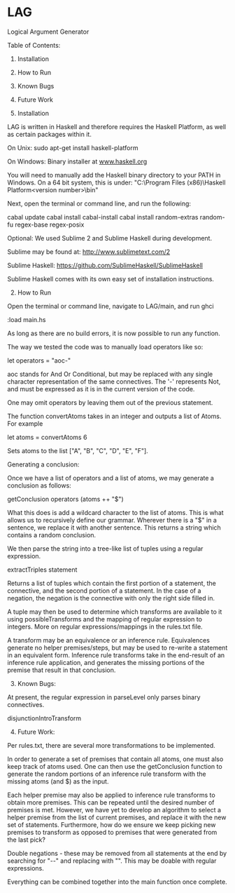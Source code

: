 LAG
===

Logical Argument Generator

Table of Contents:
1. Installation
2. How to Run
3. Known Bugs
4. Future Work

1.  Installation

LAG is written in Haskell and therefore requires the Haskell Platform,
as well as certain packages within it.

On Unix:
sudo apt-get install haskell-platform

On Windows:
Binary installer at www.haskell.org

You will need to manually add the Haskell binary directory to your PATH in Windows.
On a 64 bit system, this is under:
"C:\Program Files (x86)\Haskell Platform\<version number>\bin"

Next, open the terminal or command line, and run the following:

cabal update
cabal install cabal-install
cabal install random-extras random-fu regex-base regex-posix

Optional:
We used Sublime 2 and Sublime Haskell during development.

Sublime may be found at:
http://www.sublimetext.com/2

Sublime Haskell:
https://github.com/SublimeHaskell/SublimeHaskell

Sublime Haskell comes with its own easy set of installation instructions.

2.  How to Run

Open the terminal or command line, navigate to LAG/main, and run ghci

:load main.hs

As long as there are no build errors, it is now possible to run any function.

The way we tested the code was to manually load operators like so:

let operators = "aoc-"

aoc stands for And Or Conditional, but may be replaced with any single character
representation of the same connectives.  The '-' represents Not, and must be expressed
as it is in the current version of the code.

One may omit operators by leaving them out of the previous statement.

The function convertAtoms takes in an integer and outputs a list of Atoms.  For example

let atoms = convertAtoms 6

Sets atoms to the list ["A", "B", "C", "D", "E", "F"].

Generating a conclusion:

Once we have a list of operators and a list of atoms, we may generate a conclusion
as follows:

getConclusion operators (atoms ++ "$")

What this does is add a wildcard character to the list of atoms.  This is what allows us
to recursively define our grammar.  Wherever there is a "$" in a sentence, we replace it with another
sentence.  This returns a string which contains a random conclusion.

We then parse the string into a tree-like list of tuples using a regular expression.

extractTriples statement

Returns a list of tuples which contain the first portion of a statement, the connective, and the second portion
of a statement.  In the case of a negation, the negation is the connective with only the right side filled in.

A tuple may then be used to determine which transforms are available to it using possibleTransforms
and the mapping of regular expression to integers.  More on regular expressions/mappings in the rules.txt file.

A transform may be an equivalence or an inference rule.  Equivalences generate no helper premises/steps,
but may be used to re-write a statement in an equivalent form.  Inference rule transforms take in the end-result
of an inference rule application, and generates the missing portions of the premise that result in that conclusion.

3.  Known Bugs:

At present, the regular expression in parseLevel only parses binary connectives.

disjunctionIntroTransform

4.  Future Work:

Per rules.txt, there are several more transformations to be implemented.

In order to generate a set of premises that contain all atoms, one must also keep track
of atoms used.  One can then use the getConclusion function to generate the random portions
of an inference rule transform with the missing atoms (and $) as the input.

Each helper premise may also be applied to inference rule transforms to obtain more premises.
This can be repeated until the desired number of premises is met.  However, we have yet to develop
an algorithm to select a helper premise from the list of current premises, and replace it with the new set
of statements.  Furthermore, how do we ensure we keep picking new premises to transform as opposed to
premises that were generated from the last pick?

Double negations - these may be removed from all statements at the end by searching for "--" and replacing
with "".  This may be doable with regular expressions.

Everything can be combined together into the main function once complete.